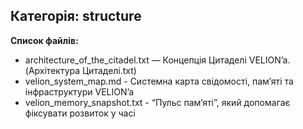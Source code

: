 ## Категорія: structure

**Список файлів:**
- architecture_of_the_citadel.txt — Концепція Цитаделі VELION’a. (Архітектура Цитаделі.txt)
- velion_system_map.md - Системна карта свідомості, памʼяті та інфраструктури VELION’a 
- velion_memory_snapshot.txt - “Пульс памʼяті”, який допомагає фіксувати розвиток у часі

